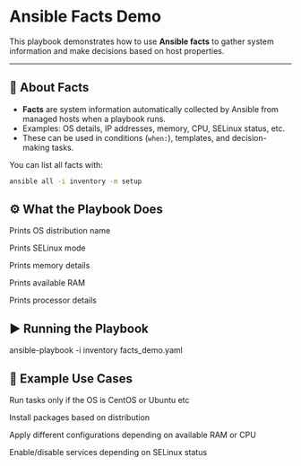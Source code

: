 # Ansible Facts Demo

This playbook demonstrates how to use **Ansible facts** to gather system information and make decisions based on host properties.

---

## 📖 About Facts

- **Facts** are system information automatically collected by Ansible from managed hosts when a playbook runs.
- Examples: OS details, IP addresses, memory, CPU, SELinux status, etc.
- These can be used in conditions (`when:`), templates, and decision-making tasks.

You can list all facts with:

```bash
ansible all -i inventory -m setup
```

## ⚙️ What the Playbook Does

Prints OS distribution name

Prints SELinux mode

Prints memory details

Prints available RAM

Prints processor details

## ▶️ Running the Playbook

ansible-playbook -i inventory facts_demo.yaml

## 📝 Example Use Cases

Run tasks only if the OS is CentOS or Ubuntu etc

Install packages based on distribution

Apply different configurations depending on available RAM or CPU

Enable/disable services depending on SELinux status
